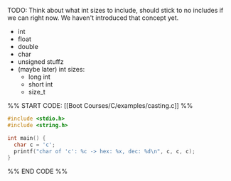 TODO: Think about what int sizes to include, should stick to no includes if we can right now. We haven't introduced that concept yet.

- int
- float
- double
- char
- unsigned stuffz
- (maybe later) int sizes:
	- long int
	- short int
	- size_t


%% START CODE: [[Boot Courses/C/examples/casting.c]] %%
```c
#include <stdio.h>
#include <string.h>

int main() {
  char c = 'c';
  printf("char of 'c': %c -> hex: %x, dec: %d\n", c, c, c);
}
```
%% END CODE %%